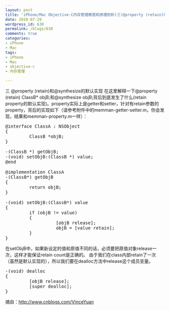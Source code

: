 ```yaml
---
layout: post
title: 'iPhone/Mac Objective-C内存管理教程和原理剖析(三)@property (retain)和@synthesize的默认实现'
date: 2010-07-29
wordpress_id: 630
permalink: /blogs/630
comments: true
categories:
- iPhone
- Mac
tags:
- iPhone
- Mac
- objective-c
- 内存管理

---
```

三 @property (retain)和@synthesize的默认实现
在这里解释一下@property (retain) ClassB* objB;和@synthesize objB;背后到底发生了什么(retain property的默认实现)。property实际上是getter和setter，针对有retain参数的property，背后的实现如下（请参考附件中的memman-getter-setter.m，你会发现，结果和memman-property.m一样）：
<pre class="prettyprint linenums">
@interface ClassA : NSObject
{
         ClassB *objB;
}
 
-(ClassB *) getObjB;
-(void) setObjB:(ClassB *) value;
@end
 
@implementation ClassA
-(ClassB*) getObjB
{
         return objB;
}
 
-(void) setObjB:(ClassB*) value
{
         if (objB != value)
         {
                   [objB release];
                   objB = [value retain];
         }
}
</pre>
在setObjB中，如果新设定的值和原值不同的话，必须要把原值对象release一次，这样才能保证retain count是正确的。
由于我们在class内部retain了一次（虽然是默认实现的），所以我们要在dealloc方法中release这个成员变量。
<pre class="prettyprint linenums">
-(void) dealloc
{
         [objB release];
         [super dealloc];
}
</pre>

摘自：http://www.cnblogs.com/VinceYuan
